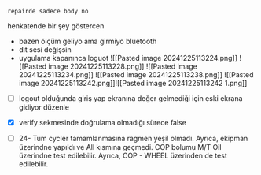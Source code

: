 	repairde sadece body no
henkatende bir şey göstercen
- bazen ölçüm geliyo ama girmiyo bluetooth
- dıt sesi değişsin
- uygulama kapanınca loguot
![[Pasted image 20241225113224.png]]
![[Pasted image 20241225113228.png]]
![[Pasted image 20241225113234.png]]
![[Pasted image 20241225113238.png]]
![[Pasted image 20241225113242.png]]![[Pasted image 20241225113242 1.png]]

- [ ] logout olduğunda giriş yap ekranına değer gelmediği için eski ekrana gidiyor düzenle
- [x] verify sekmesinde doğrulama olmadığı sürece false

- [ ] 24- Tum cycler tamamlanmasına ragmen yeşil olmadı. Ayrıca, ekipman üzerindne yapıldı ve All kısmına geçmedi. COP bolumu M/T Oil üzerindne test edilebilir. Ayrıca, COP - WHEEL üzerinden de test edilebilir.





